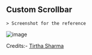 ## Custom Scrollbar

    > Screenshot for the reference

![image](https://github.com/user-attachments/assets/b6997ece-d37d-4787-83a2-93d4bc05d0e7)


Credits:- [Tirtha Sharma](https://github.com/genze121 "Tirtha Sharma")
